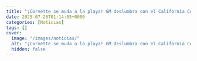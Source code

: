 ```yaml
---
title: "¡Corvette se muda a la playa! GM deslumbra con el California Concept inspirado en SoCal"
date: 2025-07-26T01:14:05+0000
categories: [Noticias]
tags: []
cover:
  image: "/images/noticias/"
  alt: "¡Corvette se muda a la playa! GM deslumbra con el California Concept inspirado en SoCal"
  hidden: false
---
```



